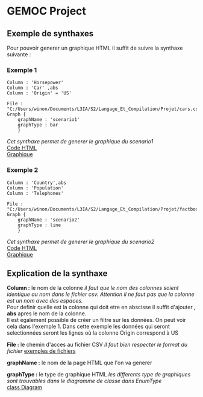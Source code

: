 # GEMOC Project

## Exemple de synthaxes
Pour pouvoir generer un graphique HTML il suffit de suivre la synthaxe suivante :

### Exemple 1
```
Column : 'Horsepower'
Column : 'Car' ,abs
Column : 'Origin' = 'US'

File : "C:/Users/winon/Documents/L3IA/S2/Langage_Et_Compilation/Projet/cars.csv"
Graph {
	graphName : 'scenario1'
	graphType : bar
	}
  ```
*Cet synthaxe permet de generer le graphique du scenario1*  
[Code HTML](scenario1.html)  
[Graphique](pictures/scenario1.png)
### Exemple 2
```
Column : 'Country',abs
Column : 'Population'
Column : 'Telephones'

File : "C:/Users/winon/Documents/L3IA/S2/Langage_Et_Compilation/Projet/factbook.csv"
Graph {
	graphName : 'scenario2'
	graphType : line
	}
```
*Cet synthaxe permet de generer le graphique du scenario2*  
[Code HTML](scenario2.html)  
[Graphique](pictures/scenario2.png)

## Explication de la synthaxe

**Column :** le nom de la colonne *il faut que le nom des colonnes soient identique au nom dans le fichier csv. Attention il ne faut pas que la colonne est un nom avec des espaces.*  
Pour definir quelle est la colonne qui doit etre en abscisse il suffit d'ajouter **, abs** apres le nom de la colonne.  
Il est egalement possible de créer un filtre sur les données. On peut voir cela dans l'exemple 1. Dans cette exemple les données qui seront selectionnées seront les lignes où la colonne Origin correspond à US

**File :** le chemin d'acces au fichier CSV *Il faut bien respecter le format du fichier*
[exemples de fichiers](files/)

**graphName :** le nom de la page HTML que l'on va generer

**graphType :** le type de graphique HTML *les differents type de graphiques sont trouvables dans le diagramme de classe dans EnumType*  
[class Diagram](pictures/classDiag.png)
